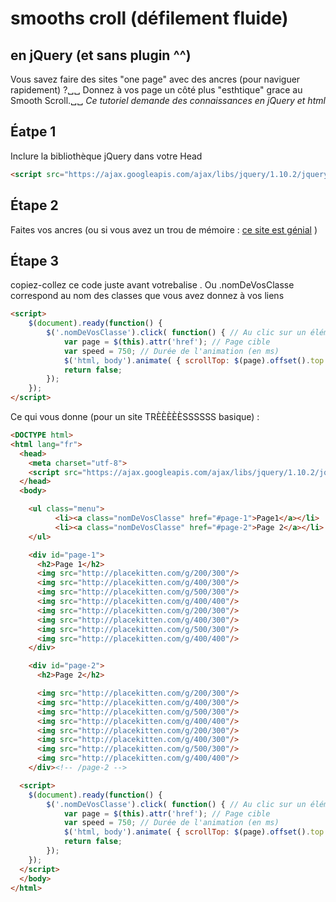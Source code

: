 # smooths croll (défilement fluide) 
## en jQuery (et sans plugin ^^)

Vous savez faire des sites "one page" avec des ancres (pour naviguer rapidement) ?␣␣
Donnez à vos page un côté plus "esthtique" grace au Smooth Scroll.␣␣
_Ce tutoriel demande des connaissances en jQuery et html_

## Éatpe 1
Inclure la bibliothèque jQuery dans votre Head
```html
<script src="https://ajax.googleapis.com/ajax/libs/jquery/1.10.2/jquery.min.js"></script>
```

## Étape 2
Faites vos ancres (ou si vous avez un trou de mémoire : [ce site est génial](https://openclassrooms.com/courses/apprenez-a-creer-votre-site-web-avec-html5-et-css3/creer-des-liens) )

## Étape 3
copiez-collez ce code juste avant votrebalise </body>.
Ou .nomDeVosClasse correspond au nom des classes que vous avez donnez à vos liens
```html
<script>
	$(document).ready(function() {
		$('.nomDeVosClasse').click( function() { // Au clic sur un élément
			var page = $(this).attr('href'); // Page cible
			var speed = 750; // Durée de l'animation (en ms)
			$('html, body').animate( { scrollTop: $(page).offset().top }, speed ); // Go
			return false;
		});
	});
</script>
```

Ce qui vous donne (pour un site TRÈÈÈÈÈSSSSSS basique) : 
```html
<DOCTYPE html>
<html lang="fr">
  <head>
    <meta charset="utf-8">
    <script src="https://ajax.googleapis.com/ajax/libs/jquery/1.10.2/jquery.min.js"></script>
  </head>
  <body>

    <ul class="menu">
	      <li><a class="nomDeVosClasse" href="#page-1">Page1</a></li>
	      <li><a class="nomDeVosClasse" href="#page-2">Page 2</a></li>
    </ul>

    <div id="page-1">
      <h2>Page 1</h2>
      <img src="http://placekitten.com/g/200/300"/>
      <img src="http://placekitten.com/g/400/300"/>
      <img src="http://placekitten.com/g/500/300"/>
      <img src="http://placekitten.com/g/400/400"/>
      <img src="http://placekitten.com/g/200/300"/>
      <img src="http://placekitten.com/g/400/300"/>
      <img src="http://placekitten.com/g/500/300"/>
      <img src="http://placekitten.com/g/400/400"/>
    </div>

    <div id="page-2">
      <h2>Page 2</h2>

      <img src="http://placekitten.com/g/200/300"/>
      <img src="http://placekitten.com/g/400/300"/>
      <img src="http://placekitten.com/g/500/300"/>
      <img src="http://placekitten.com/g/400/400"/>
      <img src="http://placekitten.com/g/200/300"/>
      <img src="http://placekitten.com/g/400/300"/>
      <img src="http://placekitten.com/g/500/300"/>
      <img src="http://placekitten.com/g/400/400"/>
    </div><!-- /page-2 -->

  <script>
  	$(document).ready(function() {
  		$('.nomDeVosClasse').click( function() { // Au clic sur un élément
  			var page = $(this).attr('href'); // Page cible
  			var speed = 750; // Durée de l'animation (en ms)
  			$('html, body').animate( { scrollTop: $(page).offset().top }, speed ); // Go
  			return false;
  		});
  	});
  </script>
  </body>
</html>
```
